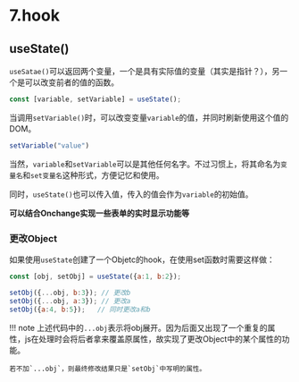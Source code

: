 # 7.hook

## useState()

`useSatae()`可以返回两个变量，一个是具有实际值的变量（其实是指针？），另一个是可以改变前者的值的函数。  

```jsx
const [variable, setVariable] = useState();
```

当调用`setVariable()`时，可以改变变量`variable`的值，并同时刷新使用这个值的DOM。  

```jsx
setVariable("value")
```

当然，`variable`和`setVariable`可以是其他任何名字。不过习惯上，将其命名为`变量名`和`set变量名`这种形式，方便记忆和使用。  

同时，`useState()`也可以传入值，传入的值会作为`variable`的初始值。  

**可以结合Onchange实现一些表单的实时显示功能等**

### 更改Object

如果使用`useState`创建了一个Objetc的hook，在使用set函数时需要这样做：

```js
const [obj, setObj] = useState({a:1, b:2});

setObj({...obj, b:3}); // 更改b
setObj({...obj, a:3}); // 更改a
setObj({a:4, b:5});   // 同时更改a和b
```

!!! note
    上述代码中的`...obj`表示将obj展开。因为后面又出现了一个重复的属性，js在处理时会将后者拿来覆盖原属性，故实现了更改Object中的某个属性的功能。  

    若不加`...obj`，则最终修改结果只是`setObj`中写明的属性。  